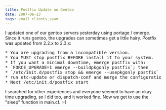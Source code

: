 ```yaml
---
title: Postfix Update on Gentoo
date: 2007-06-13
tags: email clients,spam
---
```

I updated one of our gentoo servers yesterday using portage / emerge. Since it runs gentoo, the upgrades can sometimes get a little hairy. Postfix was updated from 2.2.x to 2.3.x:

<pre class="sh_sh">* You are upgrading from a incompatible version.
* You MUST stop postfix BEFORE install it to your system.
* If you want a minimal downtime, emerge postfix with:
* `FORCE_UPGRADE=1 emerge --buildpkgonly postfix`; then
* `/etc/init.d/postfix stop && emerge --usepkgonly postfix`
* run etc-update or dispatch-conf and merge the configuration files.
* Next /etc/init.d/postfix start</pre>

I searched for other experiences and everyone seemed to have an okay time upgrading, so I did too, and it worked fine. Now we get to use the "sleep" function in main.cf. :-)

